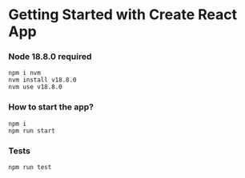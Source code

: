 # Getting Started with Create React App

### Node 18.8.0 required

```
npm i nvm
nvm install v18.8.0
nvm use v18.8.0
```

### How to start the app?

```
npm i
npm run start
```

### Tests

```
npm run test
```

